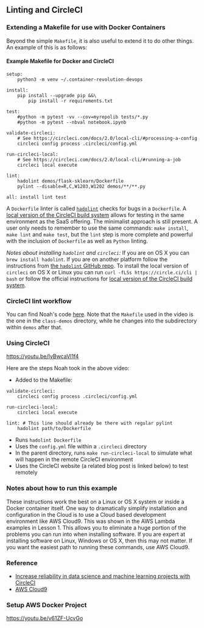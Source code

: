## Linting and CircleCI

### Extending a Makefile for use with Docker Containers

Beyond the simple `Makefile`, it is also useful to extend it to do other things. An example of this is as follows:

#### Example Makefile for Docker and CircleCI

```
setup:
    python3 -m venv ~/.container-revolution-devops

install:
    pip install --upgrade pip &&\
        pip install -r requirements.txt

test:
    #python -m pytest -vv --cov=myrepolib tests/*.py
    #python -m pytest --nbval notebook.ipynb

validate-circleci:
    # See https://circleci.com/docs/2.0/local-cli/#processing-a-config
    circleci config process .circleci/config.yml

run-circleci-local:
    # See https://circleci.com/docs/2.0/local-cli/#running-a-job
    circleci local execute

lint:
    hadolint demos/flask-sklearn/Dockerfile
    pylint --disable=R,C,W1203,W1202 demos/**/**.py

all: install lint test
``` 

A `Dockerfile` linter is called [`hadolint`](https://github.com/hadolint/hadolint) checks for bugs in a `Dockerfile`. A [local version of the CircleCI build system](https://circleci.com/docs/2.0/local-cli/) allows for testing in the same environment as the SaaS offering. The minimalist approach is still present. A user only needs to remember to use the same commands: `make install`, `make lint` and `make test`, but the `lint` step is more complete and powerful with the inclusion of `Dockerfile` as well as `Python` linting.

_Notes about installing `hadolint` and `circleci`:_ If you are on OS X you can `brew install hadolint`. If you are on another platform follow the instructions from [the `hadolint` GitHub repo](https://github.com/hadolint/hadolint/). To install the local version of `circleci` on OS X or Linux you can run `curl -fLSs https://circle.ci/cli | bash` or follow the official instructions for [local version of the CircleCI build system](https://circleci.com/docs/2.0/local-cli/).

### CircleCI lint workflow

You can find Noah's code [here](https://github.com/udacity/DevOps_Microservices/tree/master/Lesson-2-Docker-format-containers/class-demos). Note that the `Makefile` used in the video is the one in the `class-demos` directory, while he changes into the subdirectory within `demos` after that.

### Using CircleCI

https://youtu.be/IyBwcaVl1f4

Here are the steps Noah took in the above video:

* Added to the Makefile:
    
```
validate-circleci:
    circleci config process .circleci/config.yml

run-circleci-local:
    circleci local execute

lint: # This line should already be there with regular pylint
    hadolint path/to/Dockerfile
``` 

* Runs `hadolint Dockerfile`
* Uses the `config.yml` file within a `.circleci` directory
* In the parent directory, runs `make run-circleci-local` to simulate what will happen in the remote CircleCI environment
* Uses the CircleCI website (a related blog post is linked below) to test remotely

### Notes about how to run this example

These instructions work the best on a Linux or OS X system or inside a Docker container itself. One way to dramatically simplify installation and configuration in the Cloud is to use a Cloud based development environment like AWS Cloud9\. This was shown in the AWS Lambda examples in Lesson 1\. This allows you to eliminate a huge portion of the problems you can run into when installing software. If you are expert at installing software on Linux, Windows or OS X, then this may not matter. If you want the easiest path to running these commands, use AWS Cloud9\.

### Reference

* [Increase reliability in data science and machine learning projects with CircleCI](https://circleci.com/blog/increase-reliability-in-data-science-and-machine-learning-projects-with-circleci/)
* [AWS Cloud9](https://aws.amazon.com/cloud9/)

### Setup AWS Docker Project

https://youtu.be/v61ZF-UcvGo